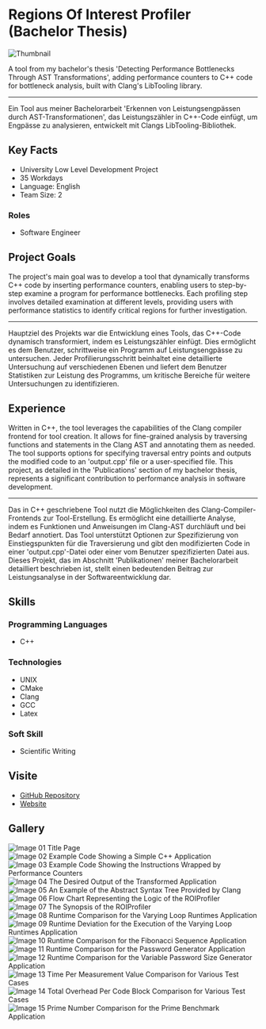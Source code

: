 # Regions Of Interest Profiler (Bachelor Thesis)

![Thumbnail](https://files.hagn.network/images/regions-of-interest-profiler/thumbnail.webp)

A tool from my bachelor's thesis 'Detecting Performance Bottlenecks Through AST Transformations', adding performance counters to C++ code for bottleneck analysis, built with Clang's LibTooling library.


---
Ein Tool aus meiner Bachelorarbeit 'Erkennen von Leistungsengpässen durch AST-Transformationen', das Leistungszähler in C++-Code einfügt, um Engpässe zu analysieren, entwickelt mit Clangs LibTooling-Bibliothek.

## Key Facts

- University Low Level Development Project
- 35 Workdays
- Language: English
- Team Size: 2

### Roles

- Software Engineer

## Project Goals

The project's main goal was to develop a tool that dynamically transforms C++ code by inserting performance counters, enabling users to step-by-step examine a program for performance bottlenecks. Each profiling step involves detailed examination at different levels, providing users with performance statistics to identify critical regions for further investigation.


---
Hauptziel des Projekts war die Entwicklung eines Tools, das C++-Code dynamisch transformiert, indem es Leistungszähler einfügt. Dies ermöglicht es dem Benutzer, schrittweise ein Programm auf Leistungsengpässe zu untersuchen. Jeder Profilierungsschritt beinhaltet eine detaillierte Untersuchung auf verschiedenen Ebenen und liefert dem Benutzer Statistiken zur Leistung des Programms, um kritische Bereiche für weitere Untersuchungen zu identifizieren.

## Experience

Written in C++, the tool leverages the capabilities of the Clang compiler frontend for tool creation. It allows for fine-grained analysis by traversing functions and statements in the Clang AST and annotating them as needed. The tool supports options for specifying traversal entry points and outputs the modified code to an 'output.cpp' file or a user-specified file. This project, as detailed in the 'Publications' section of my bachelor thesis, represents a significant contribution to performance analysis in software development.


---
Das in C++ geschriebene Tool nutzt die Möglichkeiten des Clang-Compiler-Frontends zur Tool-Erstellung. Es ermöglicht eine detaillierte Analyse, indem es Funktionen und Anweisungen im Clang-AST durchläuft und bei Bedarf annotiert. Das Tool unterstützt Optionen zur Spezifizierung von Einstiegspunkten für die Traversierung und gibt den modifizierten Code in einer 'output.cpp'-Datei oder einer vom Benutzer spezifizierten Datei aus. Dieses Projekt, das im Abschnitt 'Publikationen' meiner Bachelorarbeit detailliert beschrieben ist, stellt einen bedeutenden Beitrag zur Leistungsanalyse in der Softwareentwicklung dar.

## Skills

### Programming Languages

 - C++
### Technologies

 - UNIX
 - CMake
 - Clang
 - GCC
 - Latex
### Soft Skill

 - Scientific Writing

## Visite

- [GitHub Repository](https://github.com/maxhagn/ROIProfilerCPP)
- [Website](https://roiprofiler.hagn.network)

## Gallery

![Image 01 Title Page](https://files.hagn.network/images/regions-of-interest-profiler/title-page.webp)
![Image 02 Example Code Showing a Simple C++ Application](https://files.hagn.network/images/regions-of-interest-profiler/example-code-cpp.webp)
![Image 03 Example Code Showing the Instructions Wrapped by Performance Counters](https://files.hagn.network/images/regions-of-interest-profiler/example-code-instructions-wrapped.webp)
![Image 04 The Desired Output of the Transformed Application](https://files.hagn.network/images/regions-of-interest-profiler/output-regions-of-interest-profiler.webp)
![Image 05 An Example of the Abstract Syntax Tree Provided by Clang](https://files.hagn.network/images/regions-of-interest-profiler/example-abstract-syntax-tree-clang.webp)
![Image 06 Flow Chart Representing the Logic of the ROIProfiler](https://files.hagn.network/images/regions-of-interest-profiler/roiprofiler-flow-chart.webp)
![Image 07 The Synopsis of the ROIProfiler](https://files.hagn.network/images/regions-of-interest-profiler/roiprofiler-synopsis.webp)
![Image 08 Runtime Comparison for the Varying Loop Runtimes Application](https://files.hagn.network/images/regions-of-interest-profiler/stats-forloop-comparison.webp)
![Image 09 Runtime Deviation for the Execution of the Varying Loop Runtimes Application](https://files.hagn.network/images/regions-of-interest-profiler/stats-forloop-deviation.webp)
![Image 10 Runtime Comparison for the Fibonacci Sequence Application](https://files.hagn.network/images/regions-of-interest-profiler/stats-fibonacci-comparison.webp)
![Image 11 Runtime Comparison for the Password Generator Application](https://files.hagn.network/images/regions-of-interest-profiler/stats-password-comparison.webp)
![Image 12 Runtime Comparison for the Variable Password Size Generator Application](https://files.hagn.network/images/regions-of-interest-profiler/stats-variable-password-comparison.webp)
![Image 13 Time Per Measurement Value Comparison for Various Test Cases](https://files.hagn.network/images/regions-of-interest-profiler/stats-conclusion-per-counter.webp)
![Image 14 Total Overhead Per Code Block Comparison for Various Test Cases](https://files.hagn.network/images/regions-of-interest-profiler/stats-conclusion-per-array-entry.webp)
![Image 15 Prime Number Comparison for the Prime Benchmark Application](https://files.hagn.network/images/regions-of-interest-profiler/stats-prime-comparison.webp)

